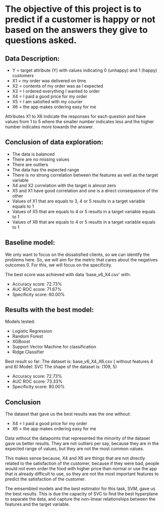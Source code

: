#  The objective of this project is to predict if a customer is happy or not based on the answers they give to questions asked.

## Data Description:

* Y = target attribute (Y) with values indicating 0 (unhappy) and 1 (happy) customers
* X1 = my order was delivered on time
* X2 = contents of my order was as I expected
* X3 = I ordered everything I wanted to order
* X4 = I paid a good price for my order
* X5 = I am satisfied with my courier
* X6 = the app makes ordering easy for me

Attributes X1 to X6 indicate the responses for each question and have values from 1 to 5 where the smaller number indicates less and the higher number indicates more towards the answer.

## Conclusion of data exploration:

* The data is balanced
* There are no missing values
* There are outliers
* The data has the expected range
* There is no strong correlation between the features as well as the target variable
* X4 and X2 correlation with the target is almost zero
* X5 and X1 have good correlation and one is a direct consequence of the other
* Values of X1 that are equals to 3, 4 or 5 results in a target variable equals to 1
* Values of X5 that are equals to 4 or 5 results in a target variable equals to 1
* Values of X6 that are equals to 4 or 5 results in a target variable equals to 1

## Baseline model:


We only want to focus on the dissatisfied clients, so we can identify the problems here. So, we will aim for the metric that cares about the negatives outcomes 0.
For this, we will focus on the specificity.



The best score was achieved with data 'base_v6_X4.csv' with:
* Accuracy score: 72.73% 
* AUC ROC score: 71.67% 
* Specificity score: 60.00% 



## Results with the best model:
Models tested:
* Logistic Regression
* Random Forest
* XGBoost
* Support Vector Machine for classification
* Ridge Classifier

Best result so far:
The dataset is: base_v6_X4_X6.csv ( without features 4 and 6)
Model: SVC
The shape of the dataset is: (109, 5)
* Accuracy score: 72.73% 
* AUC ROC score: 73.33% 
* Specificity score: 80.00% 

## Conclusion

The dataset that gave us the best results was the one without:
* X4 = I paid a good price for my order
* X6 = the app makes ordering easy for me 

Data without the datapoints that represented the minority of the dataset gave us better results. They are not outliers per say, because they are in the expected range of values, but they are not the most common values.

This makes sense because,  X4 and X6 are things that are not directly related to the satisfaction of the customer, because if they were bad, people would not even order the food  with higher price than normal or use the app that is already difficult to use, so they are not the most important features to predict the satisfaction of the customer.

The emsembled models and the best estimator for this task, SVM, gave us the best results. This is due the capacity of SVC to find the best hyperplane to separate the data, and capture the non-linear relationships between the features and the target variable. 